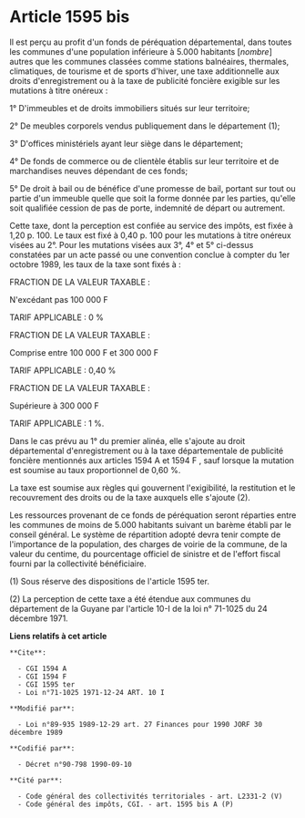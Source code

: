 # Article 1595 bis

Il est perçu au profit d'un fonds de péréquation départemental, dans toutes les communes d'une population inférieure à 5.000
habitants [*nombre*] autres que les communes classées comme stations balnéaires, thermales, climatiques, de tourisme et de
sports d'hiver, une taxe additionnelle aux droits d'enregistrement ou à la taxe de publicité foncière exigible sur les
mutations à titre onéreux :

1° D'immeubles et de droits immobiliers situés sur leur territoire;

2° De meubles corporels vendus publiquement dans le département (1);

3° D'offices ministériels ayant leur siège dans le département;

4° De fonds de commerce ou de clientèle établis sur leur territoire et de marchandises neuves dépendant de ces fonds;

5° De droit à bail ou de bénéfice d'une promesse de bail, portant sur tout ou partie d'un immeuble quelle que soit la forme
donnée par les parties, qu'elle soit qualifiée cession de pas de porte, indemnité de départ ou autrement.

Cette taxe, dont la perception est confiée au service des impôts, est fixée à 1,20 p. 100. Le taux est fixé à 0,40 p. 100
pour les mutations à titre onéreux visées au 2°. Pour les mutations visées aux 3°, 4° et 5° ci-dessus constatées par un acte
passé ou une convention conclue à compter du 1er octobre 1989, les taux de la taxe sont fixés à :

FRACTION DE LA VALEUR TAXABLE :

N'excédant pas 100 000 F

TARIF APPLICABLE :  0 %

FRACTION DE LA VALEUR TAXABLE :

Comprise entre 100 000 F et 300 000 F

TARIF APPLICABLE : 0,40 %

FRACTION DE LA VALEUR TAXABLE :

Supérieure à 300 000 F

TARIF APPLICABLE : 1 %.

Dans le cas prévu au 1° du premier alinéa, elle s'ajoute au droit départemental d'enregistrement ou à la taxe départementale
de publicité foncière mentionnés aux articles 1594 A et 1594 F , sauf lorsque la mutation est soumise au taux proportionnel
de 0,60 %.

La taxe est soumise aux règles qui gouvernent l'exigibilité, la restitution et le recouvrement des droits ou de la taxe
auxquels elle s'ajoute (2).

Les ressources provenant de ce fonds de péréquation seront réparties entre les communes de moins de 5.000 habitants suivant
un barème établi par le conseil général. Le système de répartition adopté devra tenir compte de l'importance de la
population, des charges de voirie de la commune, de la valeur du centime, du pourcentage officiel de sinistre et de l'effort
fiscal fourni par la collectivité bénéficiaire.

(1)  Sous réserve des dispositions de l'article 1595 ter.

(2)  La perception de cette taxe a été étendue aux communes du département de la Guyane par l'article 10-I de la loi n°
71-1025 du 24 décembre 1971.

**Liens relatifs à cet article**

	**Cite**:

	  - CGI 1594 A
	  - CGI 1594 F
	  - CGI 1595 ter
	  - Loi n°71-1025 1971-12-24 ART. 10 I

	**Modifié par**:

	  - Loi n°89-935 1989-12-29 art. 27 Finances pour 1990 JORF 30 décembre 1989

	**Codifié par**:

	  - Décret n°90-798 1990-09-10

	**Cité par**:

	  - Code général des collectivités territoriales - art. L2331-2 (V)
	  - Code général des impôts, CGI. - art. 1595 bis A (P)
